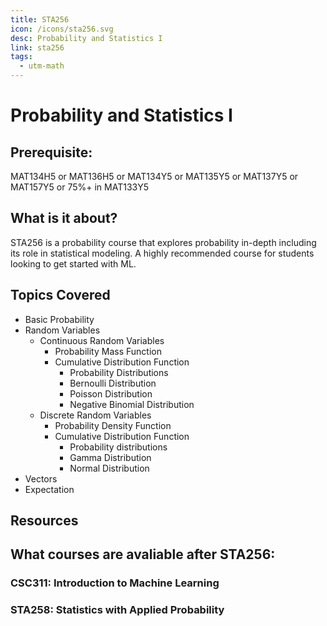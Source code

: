```yaml
---
title: STA256
icon: /icons/sta256.svg
desc: Probability and Statistics I
link: sta256
tags:
  - utm-math
---
```


# Probability and Statistics I

## Prerequisite:

MAT134H5 or MAT136H5 or MAT134Y5 or MAT135Y5 or MAT137Y5 or MAT157Y5 or 75%+ in
MAT133Y5

## What is it about?

STA256 is a probability course that explores probability in-depth including its
role in statistical modeling. A highly recommended course for students looking
to get started with ML.

## Topics Covered

- Basic Probability
- Random Variables
  - Continuous Random Variables
    - Probability Mass Function
    - Cumulative Distribution Function
      - Probability Distributions
      - Bernoulli Distribution
      - Poisson Distribution
      - Negative Binomial Distribution
  - Discrete Random Variables
    - Probability Density Function
    - Cumulative Distribution Function
      - Probability distributions
      - Gamma Distribution
      - Normal Distribution
- Vectors
- Expectation

## Resources

<grid-1-x-2
title="Intro to Statistics"
link='https://www.youtube.com/watch?v=LMSyiAJm99g'
img-Src="https://external-content.duckduckgo.com/iu/?u=https%3A%2F%2Ftse2.mm.bing.net%2Fth%3Fid%3DOIP.yqZtQlSmefkNp86Ww6pIVgHaHa%26pid%3DApi&f=1"
button="Start Listening!"
desc="This is an introduction to statistics. Let's you know what is statistics."></grid-1-x-2>

<grid-1-x-2
:reversed=true
title="Bernoulli Distribution"
link='https://www.youtube.com/watch?v=nl9WiZMZnYs'
img-Src="https://external-content.duckduckgo.com/iu/?u=https%3A%2F%2Ftse3.mm.bing.net%2Fth%3Fid%3DOIP.l-dxGo8AUkD0-IjpStkAqgHaEK%26pid%3DApi&f=1"
button="Check it out!"
desc="This is an introduction to Bernoulli Distribution a very important distribution that you will learn during the course."></grid-1-x-2>

<grid-1-x-2
title="Random Variable"
link='https://www.youtube.com/watch?v=dOr0NKyD31Q'
img-Src="https://external-content.duckduckgo.com/iu/?u=https%3A%2F%2Ftse2.mm.bing.net%2Fth%3Fid%3DOIP.2Soqm2ofSDzcfWEnp1DM8gHaFj%26pid%3DApi&f=1"
button="Start Listening!"
desc="This is an introduction to Random Variable a very important part of the course."></grid-1-x-2>

## What courses are avaliable after STA256:

### CSC311: Introduction to Machine Learning

### STA258: Statistics with Applied Probability
